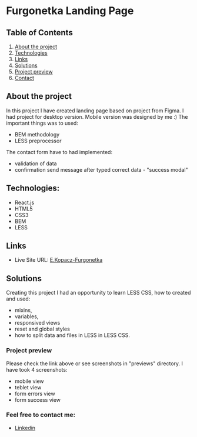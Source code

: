 # Furgonetka Landing Page

## Table of Contents
1. [About the project](#about-the-project)
2. [Technologies](#technologies)
3. [Links](#links)
4. [Solutions](#solutions)
5. [Project preview](#project-preview)
6. [Contact](#feel-free-to-contact-me)

## About the project
In this project I have created landing page based on project from Figma. 
I had project for desktop version. Mobile version was designed by me :)
The important things was to used:
* BEM methodology
* LESS preprocessor

The contact form have to had implemented:
* validation of data
* confirmation send message after typed correct data - "success modal"


## Technologies:
* React.js
* HTML5
* CSS3
* BEM
* LESS


## Links
* Live Site URL: [E.Kopacz-Furgonetka](https://furgonetka-ekopacz.netlify.app)

## Solutions
Creating this project I had an opportunity to learn LESS CSS, how to created and used:
* mixins, 
* variables, 
* responsived views 
* reset and global styles
* how to split data and files in LESS
in LESS CSS.


### Project preview
Please check the link above or see screenshots in "previews" directory. I have took 4 screenshots:
* mobile view
* teblet view
* form errors view
* form success view

### Feel free to contact me:
* [Linkedin](https://www.linkedin.com/in/ewelina-kopacz-929559100/)

